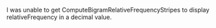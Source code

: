 I was unable to get ComputeBigramRelativeFrequencyStripes to display relativeFrequency
in a decimal value.

 
